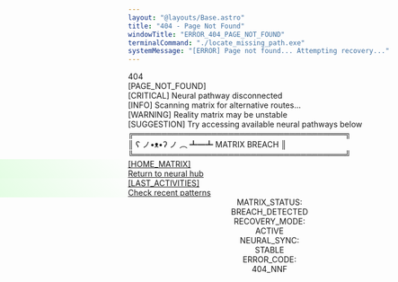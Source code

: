 ```yaml
---
layout: "@layouts/Base.astro"
title: "404 - Page Not Found"
windowTitle: "ERROR_404_PAGE_NOT_FOUND"
terminalCommand: "./locate_missing_path.exe"
systemMessage: "[ERROR] Page not found... Attempting recovery..."
---
```


<div class="error-container min-h-[60vh] flex flex-col items-center justify-center space-y-8">
  <!-- Error Header -->
  <div class="error-header text-center space-y-4">
    <div class="text-red-400 text-6xl md:text-8xl font-bold animate-pulse font-mono">
      404
    </div>
    <div class="text-green-400 text-xl md:text-2xl font-mono animate-pulse">
      [PAGE_NOT_FOUND]
    </div>
  </div>

  <!-- Matrix-style Error Message -->
  <div class="error-display bg-black/80 border border-red-500/40 rounded-lg p-6 max-w-2xl w-full backdrop-blur-sm">
    <div class="space-y-3 font-mono text-sm">
      <div class="text-red-400 animate-pulse">
        <span class="text-red-500">[CRITICAL]</span> Neural pathway disconnected
      </div>
      <div class="text-green-300">
        <span class="text-green-500">[INFO]</span> Scanning matrix for alternative routes...
      </div>
      <div class="text-yellow-400">
        <span class="text-yellow-500">[WARNING]</span> Reality matrix may be unstable
      </div>
      <div class="text-green-400">
        <span class="text-green-500">[SUGGESTION]</span> Try accessing available neural pathways below
      </div>
    </div>
  </div>

  <!-- Glitch Effect ASCII Art -->
  <div class="glitch-art font-mono text-green-400/60 text-xs md:text-sm text-center select-none">
    <div class="animate-pulse">
      ╔══════════════════════════════════════╗<br>
      ║  ʕ ノ•ᴥ•ʔ ノ ︵ ┻━┻  MATRIX BREACH  ║<br>
      ╚══════════════════════════════════════╝
    </div>
  </div>

  <!-- Navigation Options -->
  <div class="navigation-grid grid grid-cols-1 md:grid-cols-2 gap-4 w-full max-w-lg">
    <a
      href="/"
      class="nav-button group bg-black/60 border border-green-500/40 rounded-lg p-4 hover:border-green-400 hover:bg-green-500/10 transition-all duration-300"
    >
      <div class="flex items-center justify-between">
        <div class="space-y-1">
          <div class="text-green-400 font-mono text-sm font-bold">
            [HOME_MATRIX]
          </div>
          <div class="text-green-300/80 text-xs">
            Return to neural hub
          </div>
        </div>
      </div>
    </a>
    <a
      href="/last"
       class="nav-button group bg-black/60 border border-green-500/40 rounded-lg p-4 hover:border-green-400 hover:bg-green-500/10 transition-all duration-300"
    >
      <div class="flex items-center justify-between">
        <div class="space-y-1">
          <div class="text-green-400 font-mono text-sm font-bold">
            [LAST_ACTIVITIES]
          </div>
          <div class="text-green-300/80 text-xs">
            Check recent patterns
          </div>
        </div>
      </div>
    </a>

  </div>

  <!-- System Status -->
  <div class="system-status bg-black/40 border border-green-500/20 rounded-lg p-4 w-full max-w-2xl">
    <div class="grid grid-cols-2 md:grid-cols-4 gap-4 text-xs font-mono">
      <div class="status-item">
        <div class="text-green-400/60">MATRIX_STATUS:</div>
        <div class="text-red-400 animate-pulse">BREACH_DETECTED</div>
      </div>
      <div class="status-item">
        <div class="text-green-400/60">RECOVERY_MODE:</div>
        <div class="text-yellow-400 animate-pulse">ACTIVE</div>
      </div>
      <div class="status-item">
        <div class="text-green-400/60">NEURAL_SYNC:</div>
        <div class="text-green-400 animate-pulse">STABLE</div>
      </div>
      <div class="status-item">
        <div class="text-green-400/60">ERROR_CODE:</div>
        <div class="text-red-400">404_NNF</div>
      </div>
    </div>
  </div>
</div>

<style>
  .error-container {
    animation: matrixFade 1s ease-out;
  }

  .glitch-art {
    animation: digitalGlitch 2s ease-out, glitchFlicker 3s ease-in-out infinite 2s;
  }

  @keyframes glitchFlicker {
    0%, 100% { opacity: 0.6; }
    50% { opacity: 0.3; }
    75% { opacity: 0.8; }
  }

  .nav-button {
    position: relative;
    overflow: hidden;
  }

  .nav-button::before {
    content: '';
    position: absolute;
    inset: 0;
    background: linear-gradient(45deg, transparent, rgba(0, 255, 0, 0.1), transparent);
    transform: translateX(-100%);
    transition: transform 0.6s ease;
  }

  .nav-button:hover::before {
    transform: translateX(100%);
  }

  .status-item {
    text-align: center;
    space-y: 1;
  }

  @media (max-width: 768px) {
    .error-display {
      margin: 0 1rem;
    }

    .navigation-grid {
      margin: 0 1rem;
    }

    .system-status {
      margin: 0 1rem;
    }
  }
</style>
